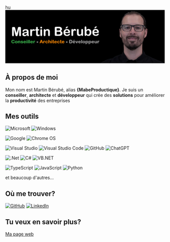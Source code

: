 hu![Header](res/header.png "Header")

## À propos de moi

Mon nom est Martin Bérubé, alias **{MabeProductique}**. Je suis un **conseiller**, **architecte** et **développeur** qui crée des **solutions** pour améliorer la **productivité** des entreprises

## Mes outils
![Microsoft](https://img.shields.io/badge/Microsoft-666666?style=for-the-badge&logo=microsoft&logoColor=white)
![Windows](https://img.shields.io/badge/Windows-0078D6?style=for-the-badge&logo=windows&logoColor=white)

![Google](https://img.shields.io/badge/google-4285F4?style=for-the-badge&logo=google&logoColor=white)
![Chrome OS](https://img.shields.io/badge/chrome%20os-3d89fc?style=for-the-badge&logo=google%20chrome&logoColor=white)

![Visual Studio](https://img.shields.io/badge/Visual%20Studio-5C2D91.svg?style=for-the-badge&logo=visual-studio&logoColor=white)
![Visual Studio Code](https://img.shields.io/badge/Visual%20Studio%20Code-0078d7.svg?style=for-the-badge&logo=visual-studio-code&logoColor=white)
![GitHub](https://img.shields.io/badge/GitHub-100000?style=for-the-badge&logo=github&logoColor=white)
![ChatGPT](https://img.shields.io/badge/chatGPT-74aa9c?style=for-the-badge&logo=openai&logoColor=white)

![.Net](https://img.shields.io/badge/.NET-5C2D91?style=for-the-badge&logo=.net&logoColor=white)
![C#](https://img.shields.io/badge/c%23-%23239120.svg?style=for-the-badge&logo=csharp&logoColor=white)
![VB.NET](https://img.shields.io/badge/VB.NET-239120?style=for-the-badge&logo=vb.net&logoColor=white)

![TypeScript](https://img.shields.io/badge/typescript-%23007ACC.svg?style=for-the-badge&logo=typescript&logoColor=white)
![JavaScript](https://img.shields.io/badge/javascript-%23323330.svg?style=for-the-badge&logo=javascript&logoColor=%23F7DF1E)
![Python](https://img.shields.io/badge/python-3670A0?style=for-the-badge&logo=python&logoColor=ffdd54)

et beaucoup d'autres...
## Où me trouver? 
[![GitHub](https://img.shields.io/badge/GitHub-100000?style=for-the-badge&logo=github&logoColor=white)](https://github.com/MabeProductique)
[![LinkedIn](https://img.shields.io/badge/linkedin-%230077B5.svg?style=for-the-badge&logo=linkedin&logoColor=white)](https://www.linkedin.com/in/berubemartin/)

## Tu veux en savoir plus?
[Ma page web](https://mabeproductique.github.io)

<!-- 
## Stats
Attendre la résolution de Issue: #3594. Stats pas disponible pour repos dans organisation
![GitHub stats](https://github-readme-stats.vercel.app/api?username=MabeProductique&show_icons=true&theme=transparent)
![Top Langs](https://github-readme-stats.vercel.app/api/top-langs/?username=MabeProductique&hide_progress=true)
--> 
<!-- crédit badges = https://ileriayo.github.io/markdown-badges --> 
